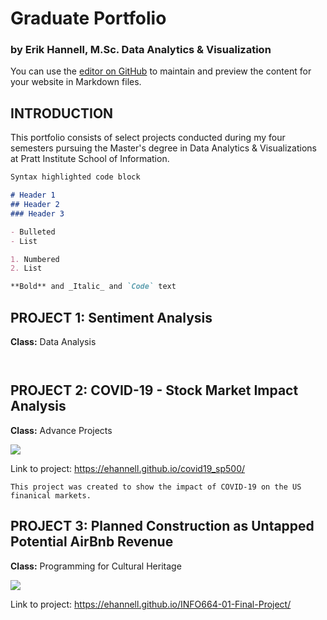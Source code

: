 # Graduate Portfolio
### by Erik Hannell, M.Sc. Data Analytics & Visualization

You can use the [editor on GitHub](https://github.com/ehannell/dav_portfolio/edit/gh-pages/index.md) to maintain and preview the content for your website in Markdown files.

## INTRODUCTION

This portfolio consists of select projects conducted during my four semesters pursuing the Master's degree in Data Analytics & Visualizations at Pratt Institute School of Information.   

```markdown
Syntax highlighted code block

# Header 1
## Header 2
### Header 3

- Bulleted
- List

1. Numbered
2. List

**Bold** and _Italic_ and `Code` text

```

## PROJECT 1: Sentiment Analysis
**Class:** Data Analysis

```


```


## PROJECT 2: COVID-19 - Stock Market Impact Analysis
**Class:** Advance Projects

![](https://i.ibb.co/4NZXwVK/Data-Analysis-Project2-img.jpg)

Link to project: https://ehannell.github.io/covid19_sp500/


```
This project was created to show the impact of COVID-19 on the US finanical markets.

```

## PROJECT 3: Planned Construction as Untapped Potential AirBnb Revenue
**Class:** Programming for Cultural Heritage


![](https://i.ibb.co/G7pDRHc/Programming-Project.jpg)

Link to project: https://ehannell.github.io/INFO664-01-Final-Project/
```


```

